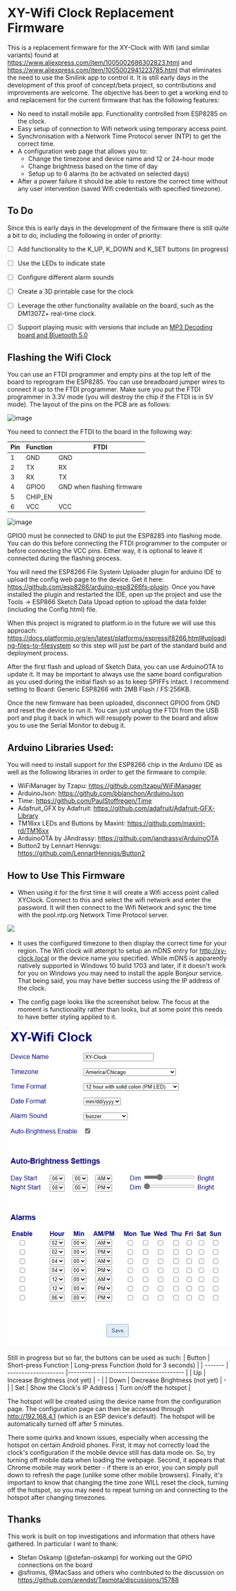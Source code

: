 # XY-Wifi Clock Replacement Firmware
This is a replacement firmware for the XY-Clock with Wifi (and similar variants) found at https://www.aliexpress.com/item/1005002686302823.html and https://www.aliexpress.com/item/1005002941223785.html that eliminates the need to use the Sinilink app to control it. It is still early days in the development of this proof of concept/beta project, so contributions and improvements are welcome. The objective has been to get a working end to end replacement for the current firmware that has the following features:
* No need to install mobile app. Functionality controlled from ESP8285 on the clock.
* Easy setup of connection to Wifi network using temporary access point.
* Synchronisation with a Network Time Protocol server (NTP) to get the correct time.
* A configuration web page that allows you to:
  * Change the timezone and device name and 12 or 24-hour mode
  * Change brightness based on the time of day
  * Setup up to 6 alarms (to be activated on selected days)
* After a power failure it should be able to restore the correct time without any user intervention (saved Wifi credentials with specified timezone).

## To Do
Since this is early days in the development of the firmware there is still quite a bit to do, including the following in order of priority:
 - [ ] Add functionality to the K_UP, K_DOWN and K_SET buttons (in progress)
 - [ ] Use the LEDs to indicate state
 - [ ] Configure different alarm sounds
 - [ ] Create a 3D printable case for the clock
 - [ ] Leverage the other functionality available on the board, such as the DM1307Z+ real-time clock. 
 - [ ] Support playing music with versions that include an [MP3 Decoding board and Bluetooth 5.0](https://www.aliexpress.com/item/1005002933216217.html)
 

## Flashing the Wifi Clock
You can use an FTDI programmer and empty pins at the top left of the board to reprogram the ESP8285. You can use breadboard jumper wires to connect it up to the FTDI programmer. Make sure you put the FTDI programmer in 3.3V mode (you will destroy the chip if the FTDI is in 5V mode). The layout of the pins on the PCB are as follows:

![image](./Documentation/Images/XY-Clock-Labelled.jpg)

You need to connect the FTDI to the board in the following way:

| Pin  | Function | FTDI |
| ---- | -------- |----- |
| 1    | GND      | GND  |
| 2    | TX       | RX   |
| 3    | RX       | TX   |
| 4    | GPIO0    | GND when flashing firmware |
| 5    | CHIP_EN  |      |
| 6    | VCC      | VCC  |

![image](./Documentation/Images/Flashing-wifi-clock.jpg)

GPIO0 must be connected to GND to put the ESP8285 into flashing mode.  You can do this before connecting the FTDI programmer to the computer or before connecting the VCC pins.  Either way, it is optional to leave it connected during the flashing process.

You will need the ESP8266 File System Uploader plugin for arduino IDE to upload the config web page to the device.  Get it here: https://github.com/esp8266/arduino-esp8266fs-plugin.  Once you have installed the plugin and restarted the IDE, open up the project and use the Tools -> ESP866 Sketch Data Upoad option to upload the data folder (including the Config.html) file. 

When this project is migrated to platform.io in the future we will use this approach: https://docs.platformio.org/en/latest/platforms/espressif8266.html#uploading-files-to-filesystem so this step will just be part of the standard build and deployment process.

After the first flash and upload of Sketch Data, you can use ArduinoOTA to update it.  It may be important to always use the same board configuration as you used during the initial flash so as to keep SPIFFs intact. I recommend setting to Board: Generic ESP8266 with 2MB Flash / FS:256KB.

Once the new firmware has been uploaded, disconnect GPIO0 from GND and reset the device to run it. You can just unplug the FTDI from the USB port and plug it back in which will resupply power to the board and allow you to use the Serial Monitor to debug it.


## Arduino Libraries Used:

You will need to install support for the ESP8266 chip in the Arduino IDE as well as the following libraries in order to get the firmware to compile:
* WiFiManager by Tzapu: https://github.com/tzapu/WiFiManager
* ArduinoJson: https://github.com/bblanchon/ArduinoJson
* Time: https://github.com/PaulStoffregen/Time
* Adafruit_GFX by Adafruit: https://github.com/adafruit/Adafruit-GFX-Library
* TM16xx LEDs and Buttons by Maxint: https://github.com/maxint-rd/TM16xx
* ArduinoOTA by JAndrassy: https://github.com/jandrassy/ArduinoOTA
* Button2 by Lennart Hennigs: https://github.com/LennartHennigs/Button2


## How to Use This Firmware
* When using it for the first time it will create a Wifi access point called XYClock. Connect to this and select the wifi network and enter the password. It will then connect to the Wifi Network and sync the time with the pool.ntp.org Network Time Protocol server.

<img src="https://camo.githubusercontent.com/25be9c499e4b7b5e01a8bce1c58263084c40f3b2c4647f5c9ef62d6d5a3c9792/687474703a2f2f692e696d6775722e636f6d2f595076573965716c2e706e67" height="300px" />

* It uses the configured timezone to then display the correct time for your region. The Wifi clock will attempt to setup an mDNS entry for http://xy-clock.local or the device name you specified. While mDNS is apparently natively supported in Windows 10 build 1703 and later, if it doesn't work for you on Windows you may need to install the apple  Bonjour service. That being said, you may have better success using the IP address of the clock.

* The config page looks like the screenshot below. The focus at the moment is functionality rather than looks, but at some point this needs to have better styling applied to it.

![image](./Documentation/Images/XY-Clock-Config.png)

Still in progress but so far, the buttons can be used as such:
| Button  | Short-press Function | Long-press Function (hold for 3 seconds) |
| ------- | -------------------- |----------------------------------------- |
| Up      | Increase Brightness (not yet) | - |
| Down    | Decrease Brightness (not yet) | - |
| Set     | Show the Clock's IP Address | Turn on/off the hotspot |

The hotspot will be created using the device name from the configuration page.  The configuration page can then be accessed through http://192.168.4.1 (which is an ESP device's default).  The hotspot will be automatically turned off after 5 minutes.

There some quirks and known issues, especially when accessing the hotspot on certain Android phones.   First, it may not correctly load the clock's configuration if the mobile device still has data mode on.  So, try turning off mobile data when loading the webpage.  Second, it appears that Chrome mobile may work better - if there is an error, you can simply pull down to refresh the page (unlike some other mobile browsers).  Finally, it's important to know that changing the time zone WILL reset the clock, turning off the hotspot, so you may need to repeat turning on and connecting to the hotspot after changing timezones.


## Thanks
This work is built on top investigations and information that others have gathered. In particular I want to thank:
* Stefan Oskamp (@stefan-oskamp) for working out the GPIO connections on the board
* @sfromis, @MacSass and others who contributed to the discussion on https://github.com/arendst/Tasmota/discussions/15788
